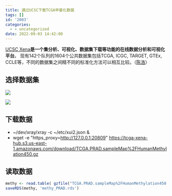```yaml
---
title: 通过UCSC下载TCGA甲基化数据
tags: []
id: '2003'
categories:
  - - uncategorized
date: 2022-09-03 14:42:00
---
```


[UCSC Xena](https://xenabrowser.net/datapages/)**是一个集分析、可视化、数据集下载等功能的在线数据分析和可视化平台**。 现有142个队列的1604个公共数据集包括TCGA, ICGC, TARGET, GTEx, CCLE等，不同的数据集之间精不同的标准化方法可以相互比较。（[陈浩](https://evvail.com/2021/12/25/2579.html)）

## 选择数据集

![](https://img-cdn.limour.top/2022/09/03/631366d26c67b.png)

![](https://img-cdn.limour.top/2022/09/03/63136707221ea.png)

## 下载数据

*   ~/dev/xray/xray -c ~/etc/xui2.json &
*   wget -e "https\_proxy=http://127.0.0.1:20809" https://tcga-xena-hub.s3.us-east-1.amazonaws.com/download/TCGA.PRAD.sampleMap%2FHumanMethylation450.gz

## 读取数据

```R
methy <- read.table( gzfile("TCGA.PRAD.sampleMap%2FHumanMethylation450.gz"), header = T, row.names = 1)
saveRDS(methy, 'methy_PRAD.rds')
```